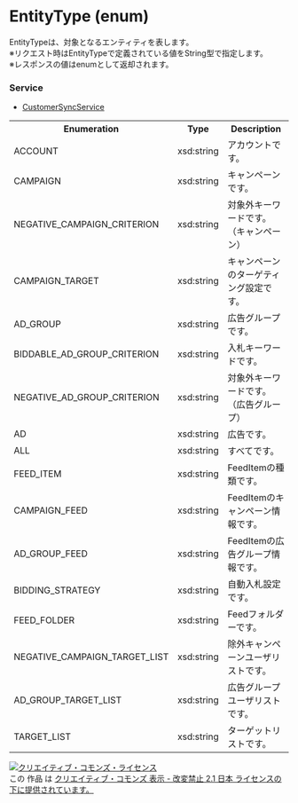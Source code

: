 # EntityType (enum)
EntityTypeは、対象となるエンティティを表します。<br>
※リクエスト時はEntityTypeで定義されている値をString型で指定します。<br>
※レスポンスの値はenumとして返却されます。

### Service
+ [CustomerSyncService](../services/CustomerSyncService.md)

<table>
 <tr>
  <th>Enumeration </th>
  <th>Type</th>
  <th>Description</th>
 <tr>
  <td>ACCOUNT</td>
  <td>xsd:string</td>
  <td>アカウントです。</td>
 </tr>
 <tr>
  <td>CAMPAIGN</td>
  <td>xsd:string</td>
  <td>キャンペーンです。</td>
 </tr>
 <tr>
  <td>NEGATIVE_CAMPAIGN_CRITERION</td>
  <td>xsd:string</td>
  <td>対象外キーワードです。（キャンペーン）</td>
 </tr>
 <tr>
  <td>CAMPAIGN_TARGET</td>
  <td>xsd:string</td>
  <td>キャンペーンのターゲティング設定です。</td>
 </tr>
 <tr>
  <td>AD_GROUP</td>
  <td>xsd:string</td>
  <td>広告グループです。</td>
 </tr>
 <tr>
  <td>BIDDABLE_AD_GROUP_CRITERION</td>
  <td>xsd:string</td>
  <td>入札キーワードです。</td>
 </tr>
 <tr>
  <td>NEGATIVE_AD_GROUP_CRITERION</td>
  <td>xsd:string</td>
  <td>対象外キーワードです。（広告グループ）</td>
 </tr>
 <tr>
  <td>AD</td>
  <td>xsd:string</td>
  <td>広告です。</td>
 </tr>
 <tr>
  <td>ALL</td>
  <td>xsd:string</td>
  <td>すべてです。</td>
 </tr>
 <tr>
  <td>FEED_ITEM</td>
  <td>xsd:string</td>
  <td>FeedItemの種類です。</td>
 </tr>
 <tr>
  <td>CAMPAIGN_FEED</td>
  <td>xsd:string</td>
  <td>FeedItemのキャンペーン情報です。</td>
 </tr>
 <tr>
  <td>AD_GROUP_FEED</td>
  <td>xsd:string</td>
  <td>FeedItemの広告グループ情報です。</td>
 </tr>
 <tr>
  <td>BIDDING_STRATEGY</td>
  <td>xsd:string</td>
  <td>自動入札設定です。</td>
 </tr>
 <tr>
  <td>FEED_FOLDER</td>
  <td>xsd:string</td>
  <td>Feedフォルダーです。</td>
 </tr>
 <tr>
  <td>NEGATIVE_CAMPAIGN_TARGET_LIST</td>
  <td>xsd:string</td>
  <td>除外キャンペーンユーザリストです。</td>
 </tr>
 <tr>
  <td>AD_GROUP_TARGET_LIST</td>
  <td>xsd:string</td>
  <td>広告グループユーザリストです。</td>
 </tr>
 <tr>
  <td>TARGET_LIST</td>
  <td>xsd:string</td>
  <td>ターゲットリストです。</td>
 </tr>
</table>
 
<a rel="license" href="http://creativecommons.org/licenses/by-nd/2.1/jp/"><img alt="クリエイティブ・コモンズ・ライセンス" style="border-width:0" src="https://i.creativecommons.org/l/by-nd/2.1/jp/88x31.png" /></a><br />この 作品 は <a rel="license" href="http://creativecommons.org/licenses/by-nd/2.1/jp/">クリエイティブ・コモンズ 表示 - 改変禁止 2.1 日本 ライセンスの下に提供されています。</a>
